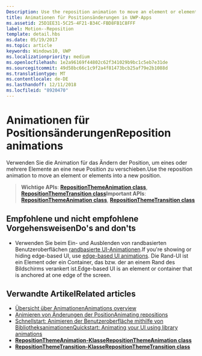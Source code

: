 ```yaml
---
Description: Use the reposition animation to move an element or elements into a new position.
title: Animationen für Positionsänderungen in UWP-Apps
ms.assetid: 25D1EE31-5C25-4F21-B34C-FBD8FB1C8FFF
label: Motion--Reposition
template: detail.hbs
ms.date: 05/19/2017
ms.topic: article
keywords: Windows10, UWP
ms.localizationpriority: medium
ms.openlocfilehash: 1e2a96169f44802c62f341029b9bc1c5eb7e31de
ms.sourcegitcommit: 49d58bc66c1c9f2a4f81473bcb25af79e2b1088d
ms.translationtype: MT
ms.contentlocale: de-DE
ms.lasthandoff: 12/11/2018
ms.locfileid: "8920470"
---
```

# <a name="reposition-animations"></a><span data-ttu-id="ebd9b-103">Animationen für Positionsänderungen</span><span class="sxs-lookup"><span data-stu-id="ebd9b-103">Reposition animations</span></span>



<span data-ttu-id="ebd9b-104">Verwenden Sie die Animation für das Ändern der Position, um eines oder mehrere Elemente an eine neue Position zu verschieben.</span><span class="sxs-lookup"><span data-stu-id="ebd9b-104">Use the reposition animation to move an element or elements into a new position.</span></span>

> <span data-ttu-id="ebd9b-105">**Wichtige APIs**: [**RepositionThemeAnimation class**](https://msdn.microsoft.com/library/windows/apps/br210421), [**RepositionThemeTransition class**](https://msdn.microsoft.com/library/windows/apps/br210429)</span><span class="sxs-lookup"><span data-stu-id="ebd9b-105">**Important APIs**: [**RepositionThemeAnimation class**](https://msdn.microsoft.com/library/windows/apps/br210421), [**RepositionThemeTransition class**](https://msdn.microsoft.com/library/windows/apps/br210429)</span></span>

## <a name="dos-and-donts"></a><span data-ttu-id="ebd9b-106">Empfohlene und nicht empfohlene Vorgehensweisen</span><span class="sxs-lookup"><span data-stu-id="ebd9b-106">Do's and don'ts</span></span>


-   <span data-ttu-id="ebd9b-107">Verwenden Sie beim Ein- und Ausblenden von randbasierten Benutzeroberflächen [randbasierte UI-Animationen](motion-edgebased.md).</span><span class="sxs-lookup"><span data-stu-id="ebd9b-107">If you're showing or hiding edge-based UI, use [edge-based UI animations](motion-edgebased.md).</span></span> <span data-ttu-id="ebd9b-108">Die Rand-UI ist ein Element oder ein Container, das bzw. der an einem Rand des Bildschirms verankert ist.</span><span class="sxs-lookup"><span data-stu-id="ebd9b-108">Edge-based UI is an element or container that is anchored at one edge of the screen.</span></span>


## <a name="related-articles"></a><span data-ttu-id="ebd9b-109">Verwandte Artikel</span><span class="sxs-lookup"><span data-stu-id="ebd9b-109">Related articles</span></span>

* [<span data-ttu-id="ebd9b-110">Übersicht über Animationen</span><span class="sxs-lookup"><span data-stu-id="ebd9b-110">Animations overview</span></span>](https://msdn.microsoft.com/library/windows/apps/mt187350)
* [<span data-ttu-id="ebd9b-111">Animieren von Änderungen der Position</span><span class="sxs-lookup"><span data-stu-id="ebd9b-111">Animating repositions</span></span>](https://msdn.microsoft.com/library/windows/apps/xaml/jj649434)
* [<span data-ttu-id="ebd9b-112">Schnellstart: Animieren der Benutzeroberfläche mithilfe von Bibliotheksanimationen</span><span class="sxs-lookup"><span data-stu-id="ebd9b-112">Quickstart: Animating your UI using library animations</span></span>](https://msdn.microsoft.com/library/windows/apps/xaml/hh452703)
* [**<span data-ttu-id="ebd9b-113">RepositionThemeAnimation-Klasse</span><span class="sxs-lookup"><span data-stu-id="ebd9b-113">RepositionThemeAnimation class</span></span>**](https://msdn.microsoft.com/library/windows/apps/br210421)
* [**<span data-ttu-id="ebd9b-114">RepositionThemeTransition-Klasse</span><span class="sxs-lookup"><span data-stu-id="ebd9b-114">RepositionThemeTransition class</span></span>**](https://msdn.microsoft.com/library/windows/apps/br210429)


 




